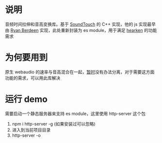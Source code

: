 # 说明
音频时间拉伸和音高变换库。基于 [SoundTouch](http://www.surina.net/soundtouch) 的 C++ 实现，他的 js 实现最早由 [Ryan Berdeen](https://github.com/also/soundtouch-js) 实现，此处重新封装为 es module，用于满足 [hearken](https://github.com/imtaotao/hearken) 的功能需求

# 为何要用到
原生 webaudio 的速率与音高混合在一起，[暂时](https://github.com/WebAudio/web-audio-api/issues/723)没有办法分离，对于需要这方面功能的需求，可以用此库解决

# 运行 demo
需要启动一个静态服务器来支持 es module，这里使用 http-server 这个包

1. npm i http-server -g (如果安装过可以忽略)
2. 进入到当前项目目录
3. http-server -o